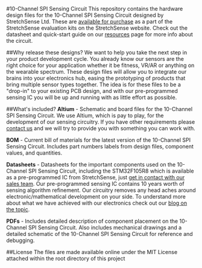#10-Channel SPI Sensing Circuit
This repository contains the hardware design files for the 10-Channel SPI Sensing Circuit designed by StretchSense Ltd.  These are [available for purchase](https://stretchsense.com/kits) as a part of the StretchSense evaluation kits on the StretchSense website. Check out the datasheet and quick-start guide on our [resources](https://stretchsense.com/articles-resources/resources/) page for more info about the circuit. 

##Why release these designs?
We want to help you take the next step in your product development cycle. You already know our sensors are the right choice for your application whether it be fitness, VR/AR or anything on the wearable spectrum. These design files will allow you to integrate our brains into your electronics hub, easing the prototyping of products that bring multiple sensor types together. The idea is for these files to be a "drop-in" to your existing PCB design, and with our pre-programmed sensing IC you will be up and running with as little effort as possible. 

##What's included?
**Altium** - Schematic and board files for the 10-Channel SPI Sensing Circuit. We use Altium, which is pay to play, for the development of our sensing circuitry. If you have other requirements please [contact us](https://stretchsense.com/contact-us/) and we will try to provide you with something you can work with. 

**BOM** - Current bill of materials for the latest version of the 10-Channel SPI Sensing Circuit. Includes part numbers labels from design files, component values, and quantities.

**Datasheets** - Datasheets for the important components used on the 10-Channel SPI Sensing Circuit, including the STM32F105R8 which is available as a pre-programmed IC from StretchSense, just [get in contact with our sales team](https://stretchsense.com/contact-us/). Our pre-programmed sensing IC contains 10 years worth of sensing algorithm refinement. Our circuitry removes any head aches around electronic/mathematical development on your side. To understand more about what we have achieved with our electronics check out our [blog on the topic](http://link.to.todd.blog). 

**PDFs** - Includes detailed description of component placement on the 10-Channel SPI Sensing Circuit. Also includes mechanical drawings and a detailed schematic of the 10-Channel SPI Sensing Circuit for reference and debugging.

##License
 The files are made available online under the MIT License attached within the root directory of this project